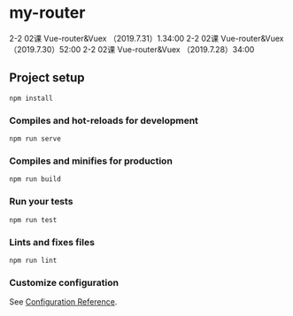 # my-router
2-2 02课 Vue-router&Vuex （2019.7.31）1.34:00
2-2 02课 Vue-router&Vuex （2019.7.30）52:00
2-2 02课 Vue-router&Vuex （2019.7.28）34:00

## Project setup
```
npm install
```

### Compiles and hot-reloads for development
```
npm run serve
```

### Compiles and minifies for production
```
npm run build
```

### Run your tests
```
npm run test
```

### Lints and fixes files
```
npm run lint
```

### Customize configuration
See [Configuration Reference](https://cli.vuejs.org/config/).
